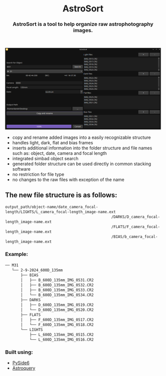 
<h1 align="center">AstroSort</h1>

<h3 align="center">AstroSort is a tool to help organize raw astrophotography images. </h3>
<br/>

<p align="center">
<img src="img/AstroSort_ScreenShot" width="800" title="Screenshot of AstroQuery">
</p>

- copy and rename added images into a easily recognizable structure
- handles light, dark, flat and bias frames
- inserts additional information into the folder structure and file names such as:
  object, date, camera and focal length
- integrated simbad object search
- generated folder structure can be used directly in common stacking software
- no restriction for file type
- no changes to the raw files with exception of the name

## The new file structure is as follows:
```
output_path/object-name/date_camera_focal-length/LIGHTS/L_camera_focal-length_image-name.ext
                                                /DARKS/D_camera_focal-length_image-name.ext
                                                /FLATS/F_camera_focal-length_image-name.ext
                                                /BIAS/b_camera_focal-length_image-name.ext
```
### Example:
```
── M31
   └── 2-9-2024_600D_135mm
       ├── BIAS
       │   ├── B_600D_135mm_IMG_0531.CR2
       │   ├── B_600D_135mm_IMG_0532.CR2
       │   ├── B_600D_135mm_IMG_0533.CR2
       │   └── B_600D_135mm_IMG_0534.CR2
       ├── DARKS
       │   ├── D_600D_135mm_IMG_0519.CR2
       │   └── D_600D_135mm_IMG_0520.CR2
       ├── FLATS
       │   ├── F_600D_135mm_IMG_0517.CR2
       │   └── F_600D_135mm_IMG_0518.CR2
       └── LIGHTS
           ├── L_600D_135mm_IMG_0515.CR2
           └── L_600D_135mm_IMG_0516.CR2
```

### Built using:
- [PySide6](https://wiki.qt.io/Main)
- [Astroquery](https://github.com/astropy/astroquery)
